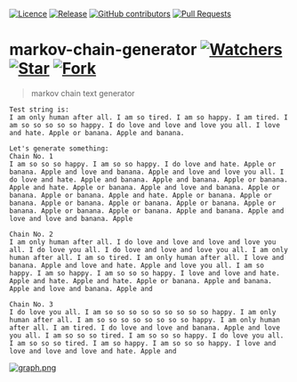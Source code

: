 [![Licence](https://img.shields.io/github/license/JaroslawWiosna/markov-chain-generator.svg)](https://github.com/JaroslawWiosna/markov-chain-generator/blob/master/LICENSE)
[![Release](https://img.shields.io/github/release/JaroslawWiosna/markov-chain-generator.svg?maxAge=3600)](https://github.com/JaroslawWiosna/markov-chain-generator/releases)
[![GitHub contributors](https://img.shields.io/github/contributors/JaroslawWiosna/markov-chain-generator.svg)](https://github.com/JaroslawWiosna/markov-chain-generator/graphs/contributors)
[![Pull Requests](https://img.shields.io/github/issues-pr/JaroslawWiosna/markov-chain-generator.svg)](https://github.com/JaroslawWiosna/markov-chain-generator/pulls)

# markov-chain-generator [![Watchers](https://img.shields.io/github/watchers/JaroslawWiosna/markov-chain-generator.svg?style=social&label=Watch)](https://github.com/JaroslawWiosna/markov-chain-generator/watchers) [![Star](https://img.shields.io/github/stars/JaroslawWiosna/markov-chain-generator.svg?style=social&label=Stars)](https://github.com/JaroslawWiosna/markov-chain-generator/stargazers) [![Fork](https://img.shields.io/github/forks/JaroslawWiosna/markov-chain-generator.svg?style=social&label=Fork)](https://github.com/JaroslawWiosna/markov-chain-generator/network)

> markov chain text generator

```
Test string is:
I am only human after all. I am so tired. I am so happy. I am tired. I am so so so so so happy. I do love and love and love you all. I love and hate. Apple or banana. Apple and banana.

Let's generate something:
Chain No. 1
I am so so so happy. I am so so happy. I do love and hate. Apple or banana. Apple and love and banana. Apple and love and love you all. I do love and hate. Apple and banana. Apple and banana. Apple or banana. Apple and hate. Apple or banana. Apple and love and banana. Apple or banana. Apple or banana. Apple and hate. Apple or banana. Apple or banana. Apple or banana. Apple or banana. Apple or banana. Apple or banana. Apple or banana. Apple or banana. Apple and banana. Apple and love and love and banana. Apple 

Chain No. 2
I am only human after all. I do love and love and love and love you all. I do love you all. I do love and love and love you all. I am only human after all. I am so tired. I am only human after all. I love and banana. Apple and love and hate. Apple and love you all. I am so happy. I am so happy. I am so so so happy. I love and love and hate. Apple and hate. Apple and hate. Apple or banana. Apple and banana. Apple and love and banana. Apple and 

Chain No. 3
I do love you all. I am so so so so so so so so so happy. I am only human after all. I am so so so so so so so so happy. I am only human after all. I am tired. I do love and love and banana. Apple and love you all. I am so so so tired. I am so so so happy. I do love you all. I am so so so tired. I am so happy. I am so so so happy. I love and love and love and love and hate. Apple and 
```

[![graph.png]()]()

